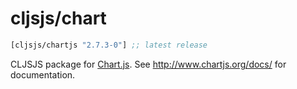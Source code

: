 # cljsjs/chart

[](dependency)
```clojure
[cljsjs/chartjs "2.7.3-0"] ;; latest release
```
[](/dependency)

CLJSJS package for [Chart.js](http://www.chartjs.org/). See http://www.chartjs.org/docs/ for documentation.
